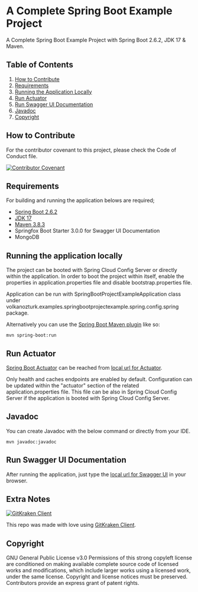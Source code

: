 # A Complete Spring Boot Example Project
A Complete Spring Boot Example Project with Spring Boot 2.6.2, JDK 17 & Maven.

## Table of Contents

1. [How to Contribute](#how-to-contribute)
2. [Requirements](#requirements)
3. [Running the Application Locally](#running-the-application-locally)
4. [Run Actuator](#run-actuator)
5. [Run Swagger UI Documentation](#run-swagger-ui-documentation)
6. [Javadoc](#javadoc)
7. [Copyright](#copyright)

## How to Contribute

For the contributor covenant to this project, please check the Code of Conduct file.

[![Contributor Covenant](https://img.shields.io/badge/Contributor%20Covenant-2.1-4baaaa.svg)](CODE_OF_CONDUCT.md)

## Requirements

For building and running the application belows are required;

- [Spring Boot 2.6.2](https://spring.io/blog/2021/12/21/spring-boot-2-6-2-available-now)
- [JDK 17](https://www.oracle.com/java/technologies/javase/jdk17-archive-downloads.html)
- [Maven 3.8.3](https://maven.apache.org)
- Springfox Boot Starter 3.0.0 for Swagger UI Documentation
- MongoDB

## Running the application locally

The project can be booted with Spring Cloud Config Server or directly within the application. In order to boot the project within itself, enable the properties in application.properties file and disable bootstrap.properties file.

Application can be run with SpringBootProjectExampleApplication class under volkanozturk.examples.springbootprojectexample.spring.config.spring package.

Alternatively you can use the [Spring Boot Maven plugin](https://docs.spring.io/spring-boot/docs/current/reference/html/build-tool-plugins-maven-plugin.html) like so:

```shell
mvn spring-boot:run
```

## Run Actuator

[Spring Boot Actuator](https://spring.io/guides/gs/actuator-service/) can be reached from [local url for Actuator](http://localhost:8081/actuator).

Only health and caches endpoints are enabled by default. Configuration can be updated within the "actuator" section of the related application.properties file. This file can be also in Spring Cloud Config Server if the application is booted with Spring Cloud Config Server.

## Javadoc

You can create Javadoc with the below command or directly from your IDE.

```shell
mvn javadoc:javadoc
```

## Run Swagger UI Documentation

After running the application, just type the  [local url for Swagger UI](http://localhost:8080/swagger-ui/index.html) in your browser.

## Extra Notes

[![GitKraken Client](https://img.shields.io/badge/GitKraken-Legendary%20Git%20Tools-teal?style=plastic&logo=gitkraken)](https://www.gitkraken.com/invite/eNppBA83)

This repo was made with love using [GitKraken Client](https://www.gitkraken.com/invite/eNppBA83).

## Copyright

GNU General Public License v3.0
Permissions of this strong copyleft license are conditioned on making available complete source code of licensed works and modifications, which include larger works using a licensed work, under the same license. Copyright and license notices must be preserved. Contributors provide an express grant of patent rights.
